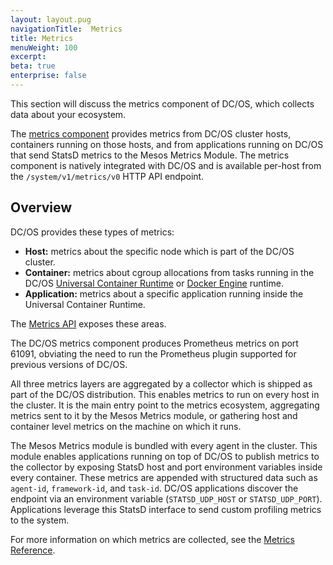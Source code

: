 ```yaml
---
layout: layout.pug
navigationTitle:  Metrics
title: Metrics
menuWeight: 100
excerpt:
beta: true
enterprise: false
---
```


<!-- The source repo for this topic is https://github.com/dcos/dcos-docs -->

This section will discuss the metrics component of DC/OS, which collects data about your ecosystem.

The [metrics component](/1.11/overview/architecture/components/#dcos-metrics) provides metrics from DC/OS cluster hosts, containers running on those hosts, and from applications running on DC/OS that send StatsD metrics to the Mesos Metrics Module. The metrics component is natively integrated with DC/OS and is available per-host from the `/system/v1/metrics/v0` HTTP API endpoint.

## Overview
DC/OS provides these types of metrics:

* **Host:** metrics about the specific node which is part of the DC/OS cluster.
* **Container:** metrics about cgroup allocations from tasks running in the DC/OS [Universal Container Runtime](/1.11/deploying-services/containerizers/ucr/) or [Docker Engine](/1.11/deploying-services/containerizers/docker-containerizer/) runtime.
* **Application:** metrics about a specific application running inside the Universal Container Runtime.

The [Metrics API](/1.11/metrics/metrics-api/) exposes these areas.

The DC/OS metrics component produces Prometheus metrics on port 61091, obviating the need to run the Prometheus plugin supported for previous versions of DC/OS.

All three metrics layers are aggregated by a collector which is shipped as part of the DC/OS distribution. This enables metrics to run on every host in the cluster. It is the main entry point to the metrics ecosystem, aggregating metrics sent to it by the Mesos Metrics module, or gathering host and container level metrics on the machine on which it runs.

The Mesos Metrics module is bundled with every agent in the cluster. This module enables applications running on top of DC/OS to publish metrics to the collector by exposing StatsD host and port environment variables inside every container. These metrics are appended with structured data such as `agent-id`, `framework-id`, and `task-id`. DC/OS applications discover the endpoint via an environment variable (`STATSD_UDP_HOST` or `STATSD_UDP_PORT`). Applications leverage this StatsD interface to send custom profiling metrics to the system.

For more information on which metrics are collected, see the [Metrics Reference](/1.11/metrics/reference/).
